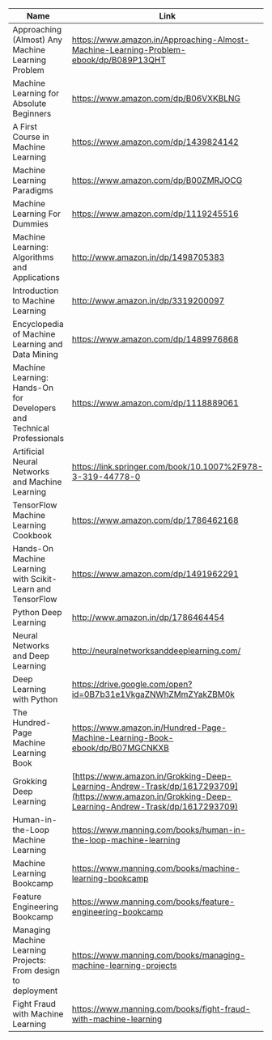 
Name | Link
------------ | ------------- 
Approaching (Almost) Any Machine Learning Problem | https://www.amazon.in/Approaching-Almost-Machine-Learning-Problem-ebook/dp/B089P13QHT
Machine Learning for Absolute Beginners | https://www.amazon.com/dp/B06VXKBLNG
A First Course in Machine Learning | https://www.amazon.com/dp/1439824142
Machine Learning Paradigms | https://www.amazon.com/dp/B00ZMRJOCG
Machine Learning For Dummies | https://www.amazon.com/dp/1119245516
Machine Learning: Algorithms and Applications | http://www.amazon.in/dp/1498705383
Introduction to Machine Learning | http://www.amazon.in/dp/3319200097
Encyclopedia of Machine Learning and Data Mining | https://www.amazon.com/dp/1489976868
Machine Learning: Hands-On for Developers and Technical Professionals | https://www.amazon.com/dp/1118889061
Artificial Neural Networks and Machine Learning | https://link.springer.com/book/10.1007%2F978-3-319-44778-0
TensorFlow Machine Learning Cookbook | https://www.amazon.com/dp/1786462168
Hands-On Machine Learning with Scikit-Learn and TensorFlow | https://www.amazon.com/dp/1491962291
Python Deep Learning | http://www.amazon.in/dp/1786464454
Neural Networks and Deep Learning | http://neuralnetworksanddeeplearning.com/
Deep Learning with Python | https://drive.google.com/open?id=0B7b31e1VkgaZNWhZMmZYakZBM0k
 The Hundred-Page Machine Learning Book| https://www.amazon.in/Hundred-Page-Machine-Learning-Book-ebook/dp/B07MGCNKXB
 Grokking Deep Learning|[https://www.amazon.in/Grokking-Deep-Learning-Andrew-Trask/dp/1617293709](https://www.amazon.in/Grokking-Deep-Learning-Andrew-Trask/dp/1617293709)
Human-in-the-Loop Machine Learning | https://www.manning.com/books/human-in-the-loop-machine-learning
Machine Learning Bookcamp | https://www.manning.com/books/machine-learning-bookcamp
Feature Engineering Bookcamp | https://www.manning.com/books/feature-engineering-bookcamp
Managing Machine Learning Projects: From design to deployment | https://www.manning.com/books/managing-machine-learning-projects
Fight Fraud with Machine Learning | https://www.manning.com/books/fight-fraud-with-machine-learning
